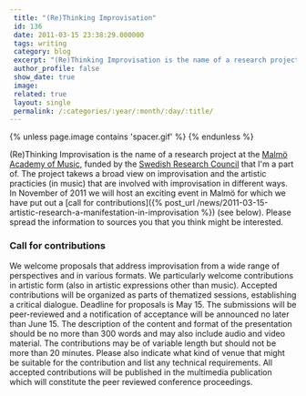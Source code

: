 ```yaml
---
 title: "(Re)Thinking Improvisation"
 id: 136
 date: 2011-03-15 23:38:29.000000
 tags: writing
 category: blog
 excerpt: "(Re)Thinking Improvisation is the name of a research project at the MalmÃ¶ Academy of Music, funded by the Swedish Research Council that I'm a part of. The project takews a broad view on improvisati..."
 author_profile: false
 show_date: true
 image: 
 related: true
 layout: single
 permalink: /:categories/:year/:month/:day/:title/
---
```

{% unless page.image contains 'spacer.gif' %}
{% endunless %}

(Re)Thinking Improvisation is the name of a research project at the <a href="http://www.mhm.lu.se">Malmö Academy of Music</a>, funded by the <a href="http://www.vr.se">Swedish Research Council</a> that I'm a part of. The project takews a broad view on improvisation and the artistic practicies (in music) that are involved with improvisation in different ways. In November of 2011 we will host an exciting event in Malmö for which we have put out a [call for contributions]({% post_url /news/2011-03-15-artistic-research-a-manifestation-in-improvisation %}) (see below). Please spread the information to sources you that you think might be interested.

<h3>Call for contributions</h3>

We welcome proposals that address improvisation from a wide range of perspectives and in various formats. We particularly welcome contributions in artistic form (also in artistic expressions other than music). Accepted contributions will be organized as parts of thematized sessions, establishing a critical dialogue. Deadline for proposals is May 15. The submissions will be peer-reviewed and a notification of acceptance will be announced no later than June 15. The description of the content and format of the presentation should be no more than 300 words and may also include audio and video material. The contributions may be of variable length but should not be more than 20 minutes. Please also indicate what kind of venue that might be suitable for the contribution and list any technical requirements. All accepted contributions will be published in the multimedia publication which will constitute the peer reviewed conference proceedings. 

